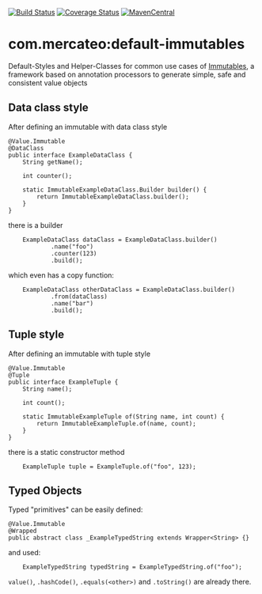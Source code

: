 [![Build Status](https://travis-ci.org/Mercateo/default-immutables.svg?branch=master)](https://travis-ci.org/Mercateo/default-immutables)
[![Coverage Status](https://coveralls.io/repos/github/Mercateo/default-immutables/badge.svg?branch=master)](https://coveralls.io/github/Mercateo/default-immutables?branch=master)
[![MavenCentral](https://img.shields.io/maven-central/v/com.mercateo/default-immutables.svg)](http://search.maven.org/#search%7Cgav%7C1%7Cg%3A%22com.mercateo%22%20AND%20a%3A%22default-immutables%22)


# com.mercateo:default-immutables

Default-Styles and Helper-Classes for common use cases of [Immutables](http://immutables.github.io/), a framework based on annotation processors to generate simple, safe and consistent value objects

## Data class style

After defining an immutable with data class style
```
@Value.Immutable
@DataClass
public interface ExampleDataClass {
    String getName();

    int counter();

    static ImmutableExampleDataClass.Builder builder() {
        return ImmutableExampleDataClass.builder();
    }
}
```
there is a builder
```
    ExampleDataClass dataClass = ExampleDataClass.builder()
            .name("foo")
            .counter(123)
            .build();
```
which even has a copy function:
```
    ExampleDataClass otherDataClass = ExampleDataClass.builder()
            .from(dataClass)
            .name("bar")
            .build();
```

## Tuple style

After defining an immutable with tuple style
```
@Value.Immutable
@Tuple
public interface ExampleTuple {
    String name();

    int count();

    static ImmutableExampleTuple of(String name, int count) {
        return ImmutableExampleTuple.of(name, count);
    }
}
```

there is a static constructor method

```
    ExampleTuple tuple = ExampleTuple.of("foo", 123);
```

## Typed Objects

Typed "primitives" can be easily defined:

```
@Value.Immutable
@Wrapped
public abstract class _ExampleTypedString extends Wrapper<String> {}
```

and used:
```
    ExampleTypedString typedString = ExampleTypedString.of("foo");
```

`value()`, `.hashCode()`, `.equals(<other>)` and `.toString()` are already there.
